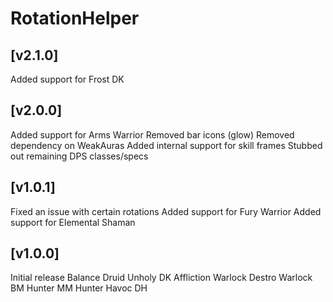 # RotationHelper

## [v2.1.0]

Added support for Frost DK

## [v2.0.0]

Added support for Arms Warrior
Removed bar icons (glow)
Removed dependency on WeakAuras
Added internal support for skill frames
Stubbed out remaining DPS classes/specs

## [v1.0.1]

Fixed an issue with certain rotations
Added support for Fury Warrior
Added support for Elemental Shaman

## [v1.0.0]

Initial release
Balance Druid
Unholy DK
Affliction Warlock
Destro Warlock
BM Hunter
MM Hunter
Havoc DH
